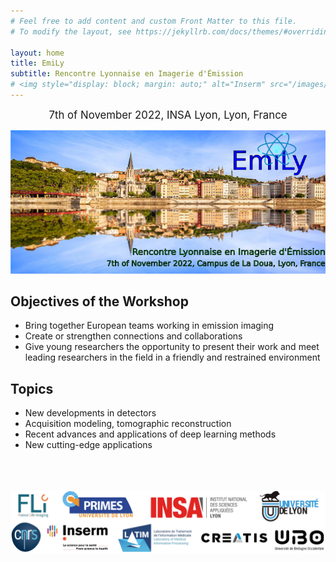 ```yaml
---
# Feel free to add content and custom Front Matter to this file.
# To modify the layout, see https://jekyllrb.com/docs/themes/#overriding-theme-defaults

layout: home
title: EmiLy 
subtitle: Rencontre Lyonnaise en Imagerie d'Émission
# <img style="display: block; margin: auto;" alt="Inserm" src="/images/logos/inserm.png"> 
---
```

<p style="text-align: center;"> <span style="font-size:larger;">7th of November 2022, INSA Lyon, Lyon, France</span></p>


<img alt="Emily" src="/logoLyon.png"> 



## Objectives of the Workshop

- Bring together European teams working in emission imaging 
- Create or strengthen connections and collaborations 
- Give young researchers the opportunity to present their work and meet leading researchers in the field in a friendly and restrained environment

## Topics


- New developments in detectors
- Acquisition modeling, tomographic reconstruction
- Recent advances and applications of deep learning methods  
- New cutting-edge applications


<br /> 
<br /> 
<br /> 




<img style="display: block; margin: auto;" alt="logos" src="/images/logos/logos.png"> 








